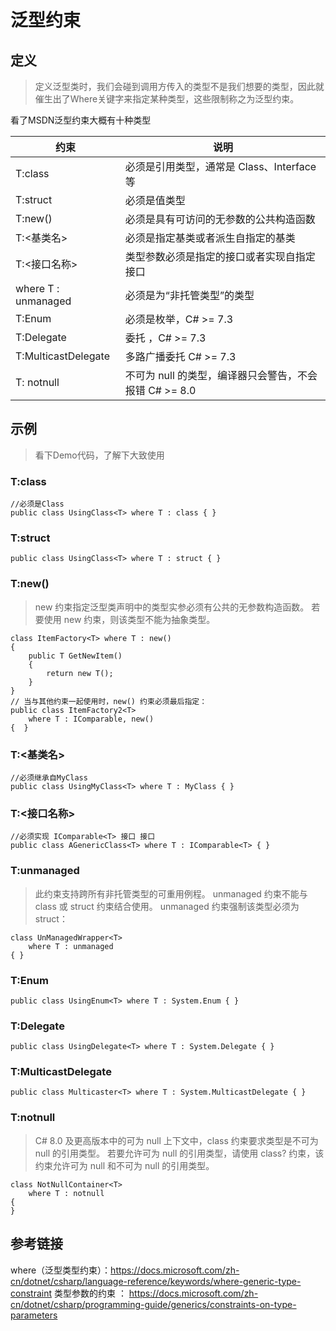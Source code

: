 # 泛型约束

## 定义
> 定义泛型类时，我们会碰到调用方传入的类型不是我们想要的类型，因此就催生出了Where关键字来指定某种类型，这些限制称之为泛型约束。

看了MSDN泛型约束大概有十种类型

| 约束                | 说明                                                   |
| ------------------- | ------------------------------------------------------ |
| T:class             | 必须是引用类型，通常是 Class、Interface 等             |
| T:struct            | 必须是值类型                                           |
| T:new()             | 必须是具有可访问的无参数的公共构造函数                 |
| T:<基类名>          | 必须是指定基类或者派生自指定的基类                     |
| T:<接口名称>        | 类型参数必须是指定的接口或者实现自指定接口             |
| where T : unmanaged | 必须是为“非托管类型”的类型                             |
| T:Enum              | 必须是枚举，C# >= 7.3                                  |
| T:Delegate          | 委托 ，C# >= 7.3                                       |
| T:MulticastDelegate | 多路广播委托 C# >= 7.3                                 |
| T: notnull          | 不可为 null 的类型，编译器只会警告，不会报错 C# >= 8.0 |

## 示例
> 看下Demo代码，了解下大致使用

### T:class  

```
//必须是Class
public class UsingClass<T> where T : class { }

```
### T:struct  

```
public class UsingClass<T> where T : struct { }
```
### T:new()  
> new 约束指定泛型类声明中的类型实参必须有公共的无参数构造函数。 若要使用 new 约束，则该类型不能为抽象类型。   

```
class ItemFactory<T> where T : new()
{
    public T GetNewItem()
    {
        return new T();
    }
}
// 当与其他约束一起使用时，new() 约束必须最后指定：
public class ItemFactory2<T>
    where T : IComparable, new()
{  }

```
### T:<基类名>   

```
//必须继承自MyClass
public class UsingMyClass<T> where T : MyClass { }
```
### T:<接口名称>  

```
//必须实现 IComparable<T> 接口 接口
public class AGenericClass<T> where T : IComparable<T> { }
```
### T:unmanaged  
>  此约束支持跨所有非托管类型的可重用例程。 unmanaged 约束不能与 class 或 struct 约束结合使用。 unmanaged 约束强制该类型必须为 struct：
```
class UnManagedWrapper<T>
    where T : unmanaged
{ }
```
### T:Enum  

```
public class UsingEnum<T> where T : System.Enum { }
```
### T:Delegate  

```
public class UsingDelegate<T> where T : System.Delegate { }
```
### T:MulticastDelegate  

```
public class Multicaster<T> where T : System.MulticastDelegate { }
```
### T:notnull  
> C# 8.0 及更高版本中的可为 null 上下文中，class 约束要求类型是不可为 null 的引用类型。 若要允许可为 null 的引用类型，请使用 class? 约束，该约束允许可为 null 和不可为 null 的引用类型。
```
class NotNullContainer<T>
    where T : notnull
{
}
```

## 参考链接
where（泛型类型约束）：https://docs.microsoft.com/zh-cn/dotnet/csharp/language-reference/keywords/where-generic-type-constraint
类型参数的约束 ： https://docs.microsoft.com/zh-cn/dotnet/csharp/programming-guide/generics/constraints-on-type-parameters